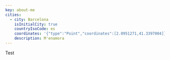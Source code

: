 ```yaml
---
key: about-me
cities:
  - city: Barcelona
    isInitialCity: true
    countryIsoCode: es
    coordinates: '{"type":"Point","coordinates":[2.0951271,41.3397004]}'
    description: M'enamora
---
```

Test